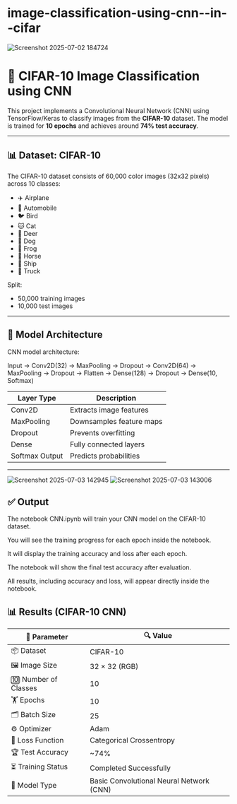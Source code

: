 # image-classification-using-cnn--in--cifar
![Screenshot 2025-07-02 184724](https://github.com/user-attachments/assets/53f43244-2e34-40d0-84db-d6c923c96ac3)
# 🧠 CIFAR-10 Image Classification using CNN

This project implements a Convolutional Neural Network (CNN) using TensorFlow/Keras to classify images from the **CIFAR-10** dataset. The model is trained for **10 epochs** and achieves around **74% test accuracy**.

---

## 📊 Dataset: CIFAR-10

The CIFAR-10 dataset consists of 60,000 color images (32x32 pixels) across 10 classes:

- ✈️ Airplane
- 🚗 Automobile
- 🐦 Bird
- 🐱 Cat
- 🦌 Deer
- 🐶 Dog
- 🐸 Frog
- 🐴 Horse
- 🚢 Ship
- 🚚 Truck

Split:
- 50,000 training images
- 10,000 test images

---

## 🧠 Model Architecture

CNN model architecture:

Input → Conv2D(32) → MaxPooling → Dropout
→ Conv2D(64) → MaxPooling → Dropout
→ Flatten → Dense(128) → Dropout → Dense(10, Softmax)


| Layer Type     | Description                  |
|----------------|------------------------------|
| Conv2D         | Extracts image features      |
| MaxPooling     | Downsamples feature maps     |
| Dropout        | Prevents overfitting         |
| Dense          | Fully connected layers       |
| Softmax Output | Predicts probabilities       |

---
![Screenshot 2025-07-03 142945](https://github.com/user-attachments/assets/34e3303e-aabb-45e8-98da-9924a2e2e399)
![Screenshot 2025-07-03 143006](https://github.com/user-attachments/assets/c007fc66-92c1-497b-a9e7-b256d93e2069)


## ✅ Output

The notebook CNN.ipynb will train your CNN model on the CIFAR-10 dataset.

You will see the training progress for each epoch inside the notebook.

It will display the training accuracy and loss after each epoch.

The notebook will show the final test accuracy after evaluation.

All results, including accuracy and loss, will appear directly inside the notebook.




## 📊 Results (CIFAR-10 CNN)

| 🔢 Parameter         | 🔍 Value                                 |
| -------------------- | ---------------------------------------- |
| 📦 Dataset           | CIFAR-10                                 |
| 🖼️ Image Size       | 32 × 32 (RGB)                            |
| 🔟 Number of Classes | 10                                       |
| 🏋️ Epochs           | 10                                       |
| 🗂️ Batch Size       | 25                                       |
| ⚙️ Optimizer         | Adam                                     |
| 🎯 Loss Function     | Categorical Crossentropy                 |
| 🏆 Test Accuracy     | \~74%                                    |
| ⏳ Training Status    | Completed Successfully                   |
| 🚀 Model Type        | Basic Convolutional Neural Network (CNN) |
